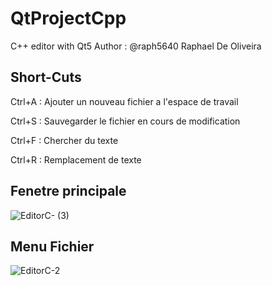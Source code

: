 # QtProjectCpp
C++ editor with Qt5
Author : @raph5640 Raphael De Oliveira

## Short-Cuts

Ctrl+A : Ajouter un nouveau fichier a l'espace de travail

Ctrl+S : Sauvegarder le fichier en cours de modification

Ctrl+F : Chercher du texte

Ctrl+R : Remplacement de texte
## Fenetre principale
![EditorC- (3)](https://github.com/raph5640/QtProjectCpp/assets/140059828/a5d2c922-abc6-43cc-9d57-c8e6f8974f27)

## Menu Fichier
![EditorC-2](https://github.com/raph5640/QtProjectCpp/assets/140059828/440d7b82-a553-4911-bb5d-0ee3b528f727)


